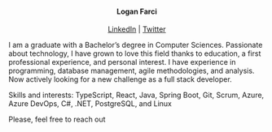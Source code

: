 <h4 align="center">Logan Farci</h4>
<p align="center"><a href="https://www.linkedin.com/in/logan-farci/">LinkedIn</a> | <a href="https://twitter.com/pomodoroFighter">Twitter</a></p>

I am a graduate with a Bachelor’s degree in Computer Sciences. Passionate about technology, I have grown to love this field thanks to education, a first professional experience, and personal interest. I have experience in programming, database management, agile methodologies, and analysis. Now actively looking for a new challenge as a full stack developer.

Skills and interests: TypeScript, React, Java, Spring Boot, Git, Scrum, Azure, Azure DevOps, C#, .NET, PostgreSQL, and Linux

Please, feel free to reach out
